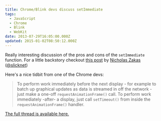 ```yaml
---
title: Chrome/Blink devs discuss setImmediate
tags:
  - JavaScript
  - Chrome
  - Blink
  - WebKit
date: 2013-07-29T16:05:00.000Z
updated: 2015-01-02T08:50:12.000Z
---
```


Really interesting discussion of the pros and cons of the `setImmediate` function. For a little backstory checkout [this post](http://www.nczonline.net/blog/2013/07/09/the-case-for-setimmediate/) by [Nicholas Zakas](http://www.nczonline.net/blog/) ([@slicknet](http://twitter.com/slicknet))

Here's a nice tidbit from one of the Chrome devs:

> To perform work immediately before the next display - for example to batch up graphical updates as data is streamed in off the network - just make a one-off `requestAnimationFrame()` call.  To perform work immediately -after- a display, just call `setTimeout()` from inside the `requestAnimationFrame()` handler.

[The full thread is available here.](https://groups.google.com/a/chromium.org/forum/#!topic/blink-dev/Hn3GxRLXmR0)

